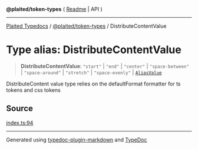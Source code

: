 **@plaited/token-types** ( [Readme](../README.md) \| API )

***

[Plaited Typedocs](../../../modules.md) / [@plaited/token-types](../modules.md) / DistributeContentValue

# Type alias: DistributeContentValue

> **DistributeContentValue**: `"start"` \| `"end"` \| `"center"` \| `"space-between"` \| `"space-around"` \| `"stretch"` \| `"space-evenly"` \| [`AliasValue`](AliasValue.md)

DistributeContent value type relies on the defaultFormat formatter for ts tokens and css tokens

## Source

[index.ts:94](https://github.com/plaited/plaited/blob/d85458a/libs/token-types/src/index.ts#L94)

***

Generated using [typedoc-plugin-markdown](https://www.npmjs.com/package/typedoc-plugin-markdown) and [TypeDoc](https://typedoc.org/)
